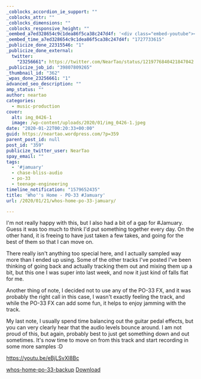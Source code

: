 ```yaml
---
_coblocks_accordion_ie_support: ""
_coblocks_attr: ""
_coblocks_dimensions: ""
_coblocks_responsive_height: ""
_oembed_a7ed328654c9c1dea86f5ca38c247d4f: '<div class="embed-youtube"><iframe title="Who&#039;s Home - PO-33 #Jamuary" width="750" height="422" src="https://www.youtube.com/embed/eBjLSvXl8Bc?feature=oembed" frameborder="0" allow="accelerometer; autoplay; clipboard-write; encrypted-media; gyroscope; picture-in-picture; web-share" referrerpolicy="strict-origin-when-cross-origin" allowfullscreen></iframe></div>'
_oembed_time_a7ed328654c9c1dea86f5ca38c247d4f: "1727733615"
_publicize_done_22315546: "1"
_publicize_done_external:
  twitter:
    "23256661": https://twitter.com/NearTao/status/1219776840421847042
_publicize_job_id: "39807809265"
_thumbnail_id: "362"
_wpas_done_23256661: "1"
advanced_seo_description: ""
amp_status: ""
author: neartao
categories:
  - music-production
cover:
  alt: img_0426-1
  image: /wp-content/uploads/2020/01/img_0426-1.jpeg
date: "2020-01-22T00:20:33+00:00"
guid: https://neartao.wordpress.com/?p=359
parent_post_id: null
post_id: "359"
publicize_twitter_user: NearTao
spay_email: ""
tags:
  - '#jamuary'
  - chase-bliss-audio
  - po-33
  - teenage-engineering
timeline_notification: "1579652435"
title: 'Who''s Home - PO-33 #Jamuary'
url: /2020/01/21/whos-home-po-33-jamuary/

---
```

I'm not really happy with this, but I also had a bit of a gap for #Jamuary. Guess it was too much to think I'd put something together every day. On the other hand, it is freeing to have just taken a few takes, and going for the best of them so that I can move on.

There really isn't anything too special here, and I actually sampled way more than I ended up using. Some of the other tracks I've posted I've been thinking of going back and actually tracking them out and mixing them up a bit, but this one I was super into last week, and now it just kind of falls flat for me.

Another thing of note, I decided not to use any of the PO-33 FX, and it was probably the right call in this case, I wasn't exactly feeling the track, and while the PO-33 FX can add some fun, it helps to enjoy jamming with the track.

My last note, I usually spend time balancing out the guitar pedal effects, but you can very clearly hear that the audio levels bounce around. I am not proud of this, but again, probably best to just get something down and out sometimes. It's now time to move on from this track and start recording in some more samples :D

https://youtu.be/eBjLSvXl8Bc

[whos-home-po-33-backup](/wp-content/uploads/2020/01/whos-home-po-33-backup.zip) [Download](/wp-content/uploads/2020/01/whos-home-po-33-backup.zip)
